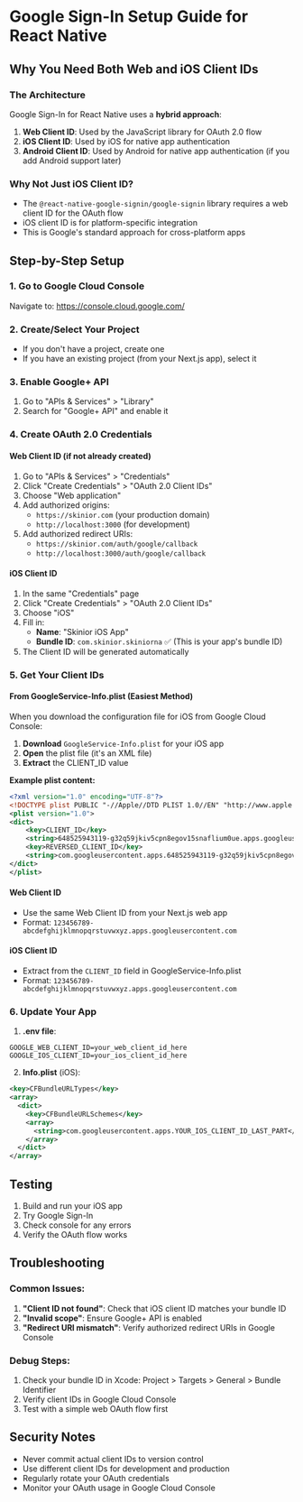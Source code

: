 # Google Sign-In Setup Guide for React Native

## Why You Need Both Web and iOS Client IDs

### The Architecture

Google Sign-In for React Native uses a **hybrid approach**:

1. **Web Client ID**: Used by the JavaScript library for OAuth 2.0 flow
2. **iOS Client ID**: Used by iOS for native app authentication
3. **Android Client ID**: Used by Android for native app authentication (if you add Android support later)

### Why Not Just iOS Client ID?

- The `@react-native-google-signin/google-signin` library requires a web client ID for the OAuth flow
- iOS client ID is for platform-specific integration
- This is Google's standard approach for cross-platform apps

## Step-by-Step Setup

### 1. Go to Google Cloud Console

Navigate to: https://console.cloud.google.com/

### 2. Create/Select Your Project

- If you don't have a project, create one
- If you have an existing project (from your Next.js app), select it

### 3. Enable Google+ API

1. Go to "APIs & Services" > "Library"
2. Search for "Google+ API" and enable it

### 4. Create OAuth 2.0 Credentials

#### Web Client ID (if not already created)

1. Go to "APIs & Services" > "Credentials"
2. Click "Create Credentials" > "OAuth 2.0 Client IDs"
3. Choose "Web application"
4. Add authorized origins:
   - `https://skinior.com` (your production domain)
   - `http://localhost:3000` (for development)
5. Add authorized redirect URIs:
   - `https://skinior.com/auth/google/callback`
   - `http://localhost:3000/auth/google/callback`

#### iOS Client ID

1. In the same "Credentials" page
2. Click "Create Credentials" > "OAuth 2.0 Client IDs"
3. Choose "iOS"
4. Fill in:
   - **Name**: "Skinior iOS App"
   - **Bundle ID**: `com.skinior.skiniorna` ✅ (This is your app's bundle ID)
5. The Client ID will be generated automatically

### 5. Get Your Client IDs

#### From GoogleService-Info.plist (Easiest Method)

When you download the configuration file for iOS from Google Cloud Console:

1. **Download** `GoogleService-Info.plist` for your iOS app
2. **Open** the plist file (it's an XML file)
3. **Extract** the CLIENT_ID value

**Example plist content:**

```xml
<?xml version="1.0" encoding="UTF-8"?>
<!DOCTYPE plist PUBLIC "-//Apple//DTD PLIST 1.0//EN" "http://www.apple.com/DTDs/PropertyList-1.0.dtd">
<plist version="1.0">
<dict>
	<key>CLIENT_ID</key>
	<string>648525943119-g32q59jkiv5cpn8egov15snaflium0ue.apps.googleusercontent.com</string>
	<key>REVERSED_CLIENT_ID</key>
	<string>com.googleusercontent.apps.648525943119-g32q59jkiv5cpn8egov15snaflium0ue</string>
</dict>
</plist>
```

#### Web Client ID

- Use the same Web Client ID from your Next.js web app
- Format: `123456789-abcdefghijklmnopqrstuvwxyz.apps.googleusercontent.com`

#### iOS Client ID

- Extract from the `CLIENT_ID` field in GoogleService-Info.plist
- Format: `123456789-abcdefghijklmnopqrstuvwxyz.apps.googleusercontent.com`

### 6. Update Your App

1. **.env file**:

```env
GOOGLE_WEB_CLIENT_ID=your_web_client_id_here
GOOGLE_IOS_CLIENT_ID=your_ios_client_id_here
```

2. **Info.plist** (iOS):

```xml
<key>CFBundleURLTypes</key>
<array>
  <dict>
    <key>CFBundleURLSchemes</key>
    <array>
      <string>com.googleusercontent.apps.YOUR_IOS_CLIENT_ID_LAST_PART</string>
    </array>
  </dict>
</array>
```

## Testing

1. Build and run your iOS app
2. Try Google Sign-In
3. Check console for any errors
4. Verify the OAuth flow works

## Troubleshooting

### Common Issues:

1. **"Client ID not found"**: Check that iOS client ID matches your bundle ID
2. **"Invalid scope"**: Ensure Google+ API is enabled
3. **"Redirect URI mismatch"**: Verify authorized redirect URIs in Google Console

### Debug Steps:

1. Check your bundle ID in Xcode: Project > Targets > General > Bundle Identifier
2. Verify client IDs in Google Cloud Console
3. Test with a simple web OAuth flow first

## Security Notes

- Never commit actual client IDs to version control
- Use different client IDs for development and production
- Regularly rotate your OAuth credentials
- Monitor your OAuth usage in Google Cloud Console
